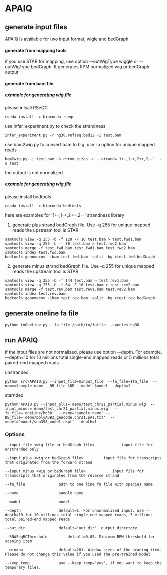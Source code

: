 # APAIQ

## generate input files

APAIQ is available for two input format, wigle and bedGraph

#### generate from mapping tools

if you use STAR for mapping, use option --outWigType wiggle or --outWigType bedGraph. It generates RPM normalized wig or bedGraph output

#### generate from bam file


##### example for generating wig file
please intsall RSeQC

`conda install -c bioconda rseqc`

use infer_experiment.py to check the strandness

`infer_experiment.py -r hg38.refseq.bed12 -i test.bam`

use bam2wig.py to convert bam to big. use -u option for unique mapped reads

`bam2wig.py -i test.bam -s chrom.sizes -u --strand='1+-,1-+,2++,2--'  -o test`

the output is not normalized

##### example for generating wig file
please install bedtools 

`conda install -c bioconda bedtools`

here are examples for '1+-,1-+,2++,2--' strandness library

1. generate plus strand bedGraph file. Use -q 255 for unique mapped reads the upstream tool is STAR
```
samtools view -q 255 -b -f 128 -F 16 test.bam > test.fwd1.bam
samtools view -q 255 -b -f 80 test.bam > test.fwd2.bam
samtools merge -f test.fwd.bam test.fwd1.bam test.fwd2.bam
samtools index test.fwd.bam
bedtools genomecov -ibam test.fwd.bam -split -bg >test.fwd.bedGraph
```
2. generate minus strand bedGraph file. Use -q 255 for unique mapped reads the upstream tool is STAR
```
samtools view -q 255 -b -f 144 test.bam > test.rev1.bam
samtools view -q 255 -b -f 64 -F 16 test.bam > test.rev2.bam
samtools merge -f test.rev.bam test.rev1.bam test.rev2.bam
samtools index test.rev.bam
bedtools genomecov -ibam test.rev.bam -split -bg >test.rev.bedGraph
```

## generate oneline fa file
`python toOneLine.py --fa_file /path/to/fafile --species hg38`

## run APAIQ
if the input files are not normalized, please use option --depth. For example, --depth=10 for 10 millions total single-end mapped reads or  5 millions total paired-end mapped reads

unstranded 

`python src/APAIQ.py --input_file=$input_file  --fa_file=$fa_file  --name=$sample_name --DB_file $DB --model $model --depth=1`

starnded

`python APAIQ.py --input_plus='demo/test_chr21_partial.minus.wig' --input_minus='demo/test_chr21_partial.minus.wig'  --fa_file='oneLine/hg38'  --name='sample_name' --DB_file='demo/polyADB3_gencode.chr21.pAs.txt'  --model='model/snu398_model.ckpt' --depth=1`



### Options
	--input_file <wig file or bedGraph file>			input file for unstranded only

	--input_plus <wig or bedGraph file>			input file for transcripts that originated from the forward strand

	--input_minus <wig or bedGraph file>			input file for transcripts that originated from the reverse strand

	--fa_file				path to one line fa file with species name

	--name					sample name

	--model					model

	--depth					default=1. For unnormalized input. use --depth=10 for 10 millions total single-end mapped reads, 5 millions total paired-end mapped reads

	--out_dir				default='out_dir'. output directory. 
	
	--RNASeqRCThreshold			default=0.05. Minimum RPM threshold for scaning item

	--window				default=201. Window sizes of the scaning item. Please do not change this value if you used the pre-trained model

	--keep_temp				use --keep_temp='yes', if you want to keep the temporary files.
	

